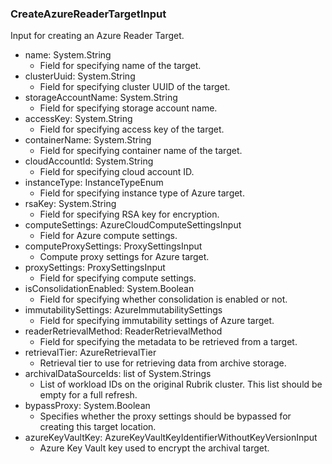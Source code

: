 ### CreateAzureReaderTargetInput
Input for creating an Azure Reader Target.

- name: System.String
  - Field for specifying name of the target.
- clusterUuid: System.String
  - Field for specifying cluster UUID of the target.
- storageAccountName: System.String
  - Field for specifying storage account name.
- accessKey: System.String
  - Field for specifying access key of the target.
- containerName: System.String
  - Field for specifying container name of the target.
- cloudAccountId: System.String
  - Field for specifying cloud account ID.
- instanceType: InstanceTypeEnum
  - Field for specifying instance type of Azure target.
- rsaKey: System.String
  - Field for specifying RSA key for encryption.
- computeSettings: AzureCloudComputeSettingsInput
  - Field for Azure compute settings.
- computeProxySettings: ProxySettingsInput
  - Compute proxy settings for Azure target.
- proxySettings: ProxySettingsInput
  - Field for specifying compute settings.
- isConsolidationEnabled: System.Boolean
  - Field for specifying whether consolidation is enabled or not.
- immutabilitySettings: AzureImmutabilitySettings
  - Field for specifying immutability settings of Azure target.
- readerRetrievalMethod: ReaderRetrievalMethod
  - Field for specifying the metadata to be retrieved from a target.
- retrievalTier: AzureRetrievalTier
  - Retrieval tier to use for retrieving data from archive storage.
- archivalDataSourceIds: list of System.Strings
  - List of workload IDs on the original Rubrik cluster. This list should be empty for a full refresh.
- bypassProxy: System.Boolean
  - Specifies whether the proxy settings should be bypassed for creating this target location.
- azureKeyVaultKey: AzureKeyVaultKeyIdentifierWithoutKeyVersionInput
  - Azure Key Vault key used to encrypt the archival target.
